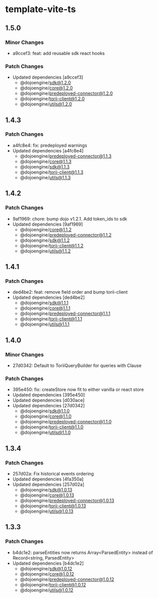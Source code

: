 # template-vite-ts

## 1.5.0

### Minor Changes

- a9ccef3: feat: add reusable sdk react hooks

### Patch Changes

- Updated dependencies [a9ccef3]
    - @dojoengine/sdk@1.2.0
    - @dojoengine/core@1.2.0
    - @dojoengine/predeployed-connector@1.2.0
    - @dojoengine/torii-client@1.2.0
    - @dojoengine/utils@1.2.0

## 1.4.3

### Patch Changes

- a4fc8e4: fix: predeployed warnings
- Updated dependencies [a4fc8e4]
    - @dojoengine/predeployed-connector@1.1.3
    - @dojoengine/core@1.1.3
    - @dojoengine/sdk@1.1.3
    - @dojoengine/torii-client@1.1.3
    - @dojoengine/utils@1.1.3

## 1.4.2

### Patch Changes

- 9af1969: chore: bump dojo v1.2.1. Add token_ids to sdk
- Updated dependencies [9af1969]
    - @dojoengine/core@1.1.2
    - @dojoengine/predeployed-connector@1.1.2
    - @dojoengine/sdk@1.1.2
    - @dojoengine/torii-client@1.1.2
    - @dojoengine/utils@1.1.2

## 1.4.1

### Patch Changes

- ded4be2: feat: remove field order and bump torii-client
- Updated dependencies [ded4be2]
    - @dojoengine/sdk@1.1.1
    - @dojoengine/core@1.1.1
    - @dojoengine/predeployed-connector@1.1.1
    - @dojoengine/torii-client@1.1.1
    - @dojoengine/utils@1.1.1

## 1.4.0

### Minor Changes

- 27d0342: Default to ToriiQueryBuilder for queries with Clause

### Patch Changes

- 395e450: fix: createStore now fit to either vanilla or react store
- Updated dependencies [395e450]
- Updated dependencies [d030ace]
- Updated dependencies [27d0342]
    - @dojoengine/sdk@1.1.0
    - @dojoengine/core@1.1.0
    - @dojoengine/predeployed-connector@1.1.0
    - @dojoengine/torii-client@1.1.0
    - @dojoengine/utils@1.1.0

## 1.3.4

### Patch Changes

- 257d02a: Fix historical events ordering
- Updated dependencies [4fa350a]
- Updated dependencies [257d02a]
    - @dojoengine/sdk@1.0.13
    - @dojoengine/core@1.0.13
    - @dojoengine/predeployed-connector@1.0.13
    - @dojoengine/torii-client@1.0.13
    - @dojoengine/utils@1.0.13

## 1.3.3

### Patch Changes

- b4dc1e2: parseEntities now returns Array<ParsedEntity<T>> instead of Record<string, ParsedEntity<T>>
- Updated dependencies [b4dc1e2]
    - @dojoengine/sdk@1.0.12
    - @dojoengine/core@1.0.12
    - @dojoengine/predeployed-connector@1.0.12
    - @dojoengine/torii-client@1.0.12
    - @dojoengine/utils@1.0.12

